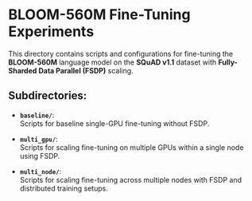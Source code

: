 # BLOOM-560M Fine-Tuning Experiments

This directory contains scripts and configurations for fine-tuning the **BLOOM-560M** language model on the **SQuAD v1.1** dataset with **Fully-Sharded Data Parallel (FSDP)** scaling.

## Subdirectories:

- **`baseline/`**:  
  Scripts for baseline single-GPU fine-tuning without FSDP.

- **`multi_gpu/`**:  
  Scripts for scaling fine-tuning on multiple GPUs within a single node using FSDP.

- **`multi_node/`**:  
  Scripts for scaling fine-tuning across multiple nodes with FSDP and distributed training setups.
